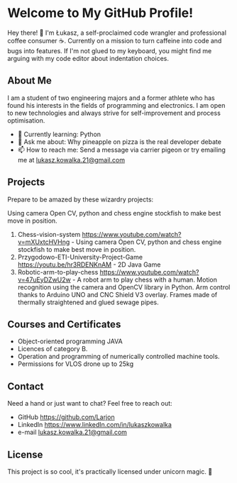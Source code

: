 # Welcome to My GitHub Profile!

Hey there! 🎉 I'm Łukasz, a self-proclaimed code wrangler and professional coffee consumer ☕. Currently on a mission to turn caffeine into code and bugs into features. If I'm not glued to my keyboard, you might find me arguing with my code editor about indentation choices.

## About Me

I am a student of two engineering majors and a former athlete who has found his interests in the fields of programming and electronics. I am open to new technologies and always strive for self-improvement and process optimisation.

- 🌱 Currently learning: Python
- 💬 Ask me about: Why pineapple on pizza is the real developer debate
- 📫 How to reach me: Send a message via carrier pigeon or try emailing me at lukasz.kowalka.21@gmail.com

## Projects

Prepare to be amazed by these wizardry projects:

Using camera Open CV, python and chess engine stockfish to make best move in position.
1. Chess-vision-system https://www.youtube.com/watch?v=mXUxtcHVHng - Using camera Open CV, python and chess engine stockfish to make best move in position.
2. Przygodowo-ETI-University-Project-Game https://youtu.be/hr3RDENKnAM - 2D Java Game 
3. Robotic-arm-to-play-chess https://www.youtube.com/watch?v=47uEyDZwU2w - A robot arm to play chess with a human. Motion recognition using the camera and OpenCV library in Python. Arm control thanks to Arduino UNO and CNC Shield V3 overlay. Frames made of thermally straightened and glued sewage pipes.

## Courses and Certificates

- Object-oriented programming JAVA
- Licences of category B.
- Operation and programming of
  numerically controlled machine tools.
- Permissions for VLOS drone up to 25kg

## Contact

Need a hand or just want to chat? Feel free to reach out:

- GitHub https://github.com/Larjon
- LinkedIn https://www.linkedIn.com/in/lukaszkowalka
- e-mail lukasz.kowalka.21@gmail.com

## License

This project is so cool, it's practically licensed under unicorn magic. 🦄
